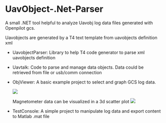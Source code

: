UavObject-.Net-Parser
=====================

A small .NET tool helpful to analyze Uavobj log data files generated with Openpilot gcs.

Uavobjects are generated by a T4 text template from uavobjects definition xml

- UavobjectParser: Library to help T4 code generator to parse xml uavobjects definition

- Uavtalk: Code to parse and manage data objects. Data could be retrieved from file or usb/comm connection

- ObjViewer: A basic example project to select and graph GCS log data. 

  ![](https://raw.github.com/sparkie79/UavObject-.Net-Parser/master/Images/Sample.png)
  
  Magnetometer data can be visualized in a 3d scatter plot
  ![](https://raw.github.com/sparkie79/UavObject-.Net-Parser/master/Images/scatter.png)

- TestConsole: A simple project to manipulate log data and export content to Matlab .mat file
